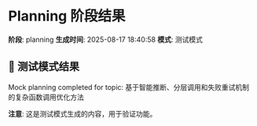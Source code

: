 # Planning 阶段结果

**阶段**: planning
**生成时间**: 2025-08-17 18:40:58
**模式**: 测试模式

## 📝 测试模式结果

Mock planning completed for topic: 基于智能推断、分层调用和失败重试机制的复杂函数调用优化方法

**注意**: 这是测试模式生成的内容，用于验证功能。